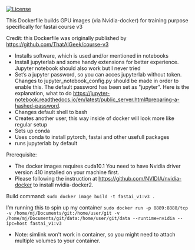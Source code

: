[![License](http://img.shields.io/:license-mit-blue.svg?style=flat-square)](http://badges.mit-license.org)


This Dockerfile builds GPU images (via Nvidia-docker) for training purpose specifically for fastai course v3

Credit: this Dockerfile was originally published by https://github.com/ThatAIGeek/course-v3

* Installs software, which is used and/or mentioned in notebooks
* Install jupyterlab and some handy extensions for better experience. Jupyter notebook should also work but I never tried
* Set’s a jupyter password, so you can acces jupyterlab without token. Changes to jupyter_notebook_config.py should be made in order to enable this. The default password has been set as "jupyter". Here is the explanation, what to do https://jupyter-notebook.readthedocs.io/en/latest/public_server.html#preparing-a-hashed-password. 
* Changes default shell to bash
* Creates another user, this way inside of docker will look more like regular setup
* Sets up conda
* Uses conda to install pytorch, fastai and other usefull packages
* runs jupyterlab by default

Prerequisite: 
* The docker images requires cuda10.1 You need to have Nvidia driver version 410 installed on your machine first.
* Please following the instruction at https://github.com/NVIDIA/nvidia-docker to install nvidia-docker2.

Build command: `sudo docker image build -t fastai_v1:v3 .`

I’m running this to spin up my container `sudo docker run -p 8889:8888/tcp  -v /home/mj/Documents/git:/home/user/git -v /home/mj/Documents/git/data:/home/user/git/data --runtime=nvidia --ipc=host fastai_v1:v3`

- Note: simlink won't work in container, so you might need to attach multiple volumes to your container.
